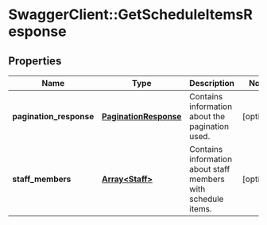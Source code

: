 # SwaggerClient::GetScheduleItemsResponse

## Properties
Name | Type | Description | Notes
------------ | ------------- | ------------- | -------------
**pagination_response** | [**PaginationResponse**](PaginationResponse.md) | Contains information about the pagination used. | [optional] 
**staff_members** | [**Array&lt;Staff&gt;**](Staff.md) | Contains information about staff members with schedule items. | [optional] 


